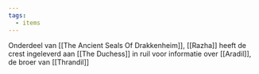 ```yaml
---
tags:
  - items
---
```


Onderdeel van [[The Ancient Seals Of Drakkenheim]], [[Razha]] heeft de crest ingeleverd aan [[The Duchess]] in ruil voor informatie over [[Aradil]], de broer van [[Thrandil]]